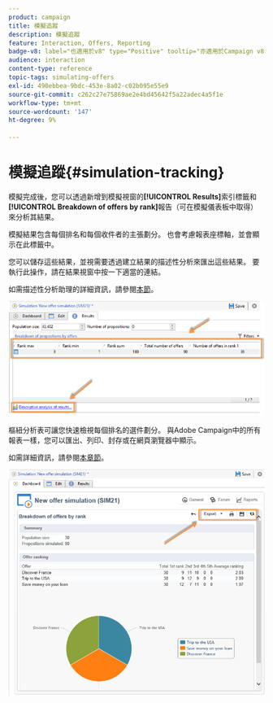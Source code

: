 ```yaml
---
product: campaign
title: 模擬追蹤
description: 模擬追蹤
feature: Interaction, Offers, Reporting
badge-v8: label="也適用於v8" type="Positive" tooltip="亦適用於Campaign v8"
audience: interaction
content-type: reference
topic-tags: simulating-offers
exl-id: 490ebbea-9bdc-453e-8a02-c02b095e55e9
source-git-commit: c262c27e75869ae2e4bd45642f5a22adec4a5f1e
workflow-type: tm+mt
source-wordcount: '147'
ht-degree: 9%

---
```


# 模擬追蹤{#simulation-tracking}



模擬完成後，您可以透過新增到模擬視窗的&#x200B;**[!UICONTROL Results]**&#x200B;索引標籤和&#x200B;**[!UICONTROL Breakdown of offers by rank]**&#x200B;報告（可在模擬儀表板中取得）來分析其結果。

模擬結果包含每個排名和每個收件者的主張劃分。 也會考慮報表座標軸，並會顯示在此標籤中。

您可以儲存這些結果，並視需要透過建立結果的描述性分析來匯出這些結果。 要執行此操作，請在結果視窗中按一下適當的連結。

如需描述性分析助理的詳細資訊，請參閱[本節](../../reporting/using/about-descriptive-analysis.md)。

![](assets/offer_simulation_012.png)

樞紐分析表可讓您快速檢視每個排名的選件劃分。 與Adobe Campaign中的所有報表一樣，您可以匯出、列印、封存或在網頁瀏覽器中顯示。

如需詳細資訊，請參閱[本章節](../../reporting/using/actions-on-reports.md)。

![](assets/offer_simulation_013.png)
